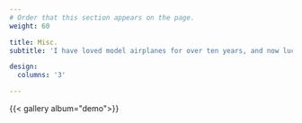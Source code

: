 ```yaml
---
# Order that this section appears on the page.
weight: 60

title: Misc.
subtitle: 'I have loved model airplanes for over ten years, and now luckily it has become my field of study. Besides, I love travelling🌏, photography📷, skiing⛷️, snowboarding🏂, and many kinds of ball games 🎾🏓🏸🏀. If you are interested in the photos below, please email me or jump to my photography home page for more pictures.--jinjie(for test)'

design:
  columns: '3'

---
```


{{< gallery album="demo">}}

